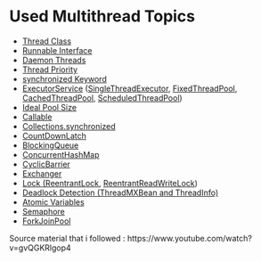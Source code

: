 
<h1>Used Multithread Topics</h1>
<ul>
  <li><a href="https://docs.oracle.com/javase/8/docs/api/java/lang/Thread.html">Thread Class</a></li>
  <li><a href="https://docs.oracle.com/javase/8/docs/api/java/lang/Runnable.html">Runnable Interface</a></li>
  <li><a href="https://docs.oracle.com/javase/8/docs/api/java/lang/Thread.html#setDaemon-boolean-">Daemon Threads</a></li>
  <li><a href="https://docs.oracle.com/javase/8/docs/api/java/lang/Thread.html#setPriority-int-">Thread Priority</a></li>
  <li><a href="https://docs.oracle.com/javase/tutorial/essential/concurrency/sync.html">synchronized Keyword</a></li>
  <li><a href="https://docs.oracle.com/javase/8/docs/api/java/util/concurrent/ExecutorService.html">ExecutorService</a> 
    (<a href="https://docs.oracle.com/javase/8/docs/api/java/util/concurrent/Executors.html#newSingleThreadExecutor--">SingleThreadExecutor</a>, 
    <a href="https://docs.oracle.com/javase/8/docs/api/java/util/concurrent/Executors.html#newFixedThreadPool-int-">FixedThreadPool</a>, 
    <a href="https://docs.oracle.com/javase/8/docs/api/java/util/concurrent/Executors.html#newCachedThreadPool--">CachedThreadPool</a>, 
    <a href="https://docs.oracle.com/javase/8/docs/api/java/util/concurrent/Executors.html#newScheduledThreadPool-int-">ScheduledThreadPool</a>)</li>
  <li><a href="https://stackoverflow.com/questions/16128436/setting-ideal-size-of-thread-pool">Ideal Pool Size</a></li>
  <li><a href="https://docs.oracle.com/javase/8/docs/api/java/util/concurrent/Callable.html">Callable</a></li>
  <li><a href="https://docs.oracle.com/javase/8/docs/api/java/util/Collections.html#synchronizedCollection-java.util.Collection-">Collections.synchronized</a></li>
  <li><a href="https://docs.oracle.com/javase/8/docs/api/java/util/concurrent/CountDownLatch.html">CountDownLatch</a></li>
  <li><a href="https://docs.oracle.com/javase/8/docs/api/java/util/concurrent/BlockingQueue.html">BlockingQueue</a></li>
  <li><a href="https://docs.oracle.com/javase/8/docs/api/java/util/concurrent/ConcurrentHashMap.html">ConcurrentHashMap</a></li>
  <li><a href="https://docs.oracle.com/javase/8/docs/api/java/util/concurrent/CyclicBarrier.html">CyclicBarrier</a></li>
  <li><a href="https://docs.oracle.com/javase/8/docs/api/java/util/concurrent/Exchanger.html">Exchanger</a></li>
  <li><a href="https://docs.oracle.com/javase/8/docs/api/java/util/concurrent/locks/ReentrantLock.html">Lock (ReentrantLock</a>, 
    <a href="https://docs.oracle.com/javase/8/docs/api/java/util/concurrent/locks/ReentrantReadWriteLock.html">ReentrantReadWriteLock</a>)</li>
  <li><a href="https://docs.oracle.com/javase/8/docs/api/java/lang/management/ThreadMXBean.html">Deadlock Detection (ThreadMXBean and ThreadInfo)</a></li>
  <li><a href="https://docs.oracle.com/javase/8/docs/api/java/util/concurrent/atomic/package-summary.html">Atomic Variables</a></li>
  <li><a href="https://docs.oracle.com/javase/8/docs/api/java/util/concurrent/Semaphore.html">Semaphore</a></li>
  <li><a href="https://docs.oracle.com/javase/8/docs/api/java/util/concurrent/ForkJoinPool.html">ForkJoinPool</a></li>
</ul>
Source material that i followed : https://www.youtube.com/watch?v=gvQGKRlgop4
